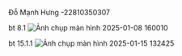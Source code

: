 Đỗ Mạnh Hưng -22810350307



bt 8.1 
![Ảnh chụp màn hình 2025-01-08 160010](https://github.com/user-attachments/assets/dff7acd5-3a19-404c-9c38-2ab832ad273d)




bt 15.1.1
![Ảnh chụp màn hình 2025-01-15 132425](https://github.com/user-attachments/assets/6f452527-853e-4aa7-b832-180312b77c49)
